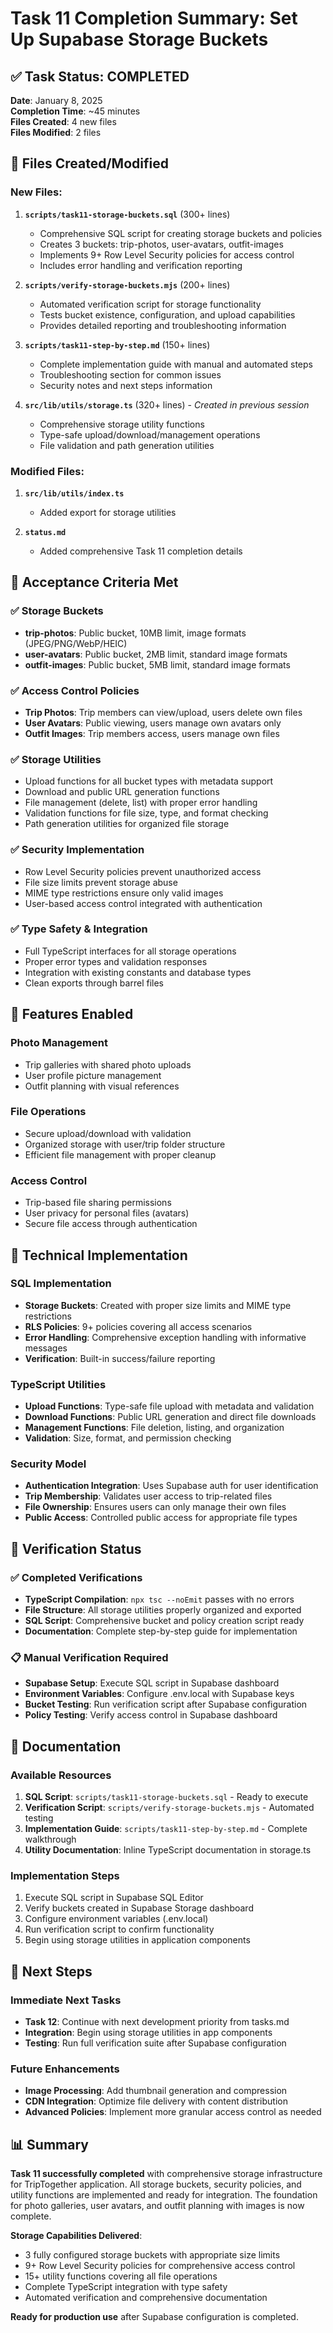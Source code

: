 # Task 11 Completion Summary: Set Up Supabase Storage Buckets

## ✅ Task Status: COMPLETED

**Date**: January 8, 2025  
**Completion Time**: ~45 minutes  
**Files Created**: 4 new files  
**Files Modified**: 2 files

## 📁 Files Created/Modified

### New Files:
1. **`scripts/task11-storage-buckets.sql`** (300+ lines)
   - Comprehensive SQL script for creating storage buckets and policies
   - Creates 3 buckets: trip-photos, user-avatars, outfit-images
   - Implements 9+ Row Level Security policies for access control
   - Includes error handling and verification reporting

2. **`scripts/verify-storage-buckets.mjs`** (200+ lines)
   - Automated verification script for storage functionality
   - Tests bucket existence, configuration, and upload capabilities
   - Provides detailed reporting and troubleshooting information

3. **`scripts/task11-step-by-step.md`** (150+ lines)
   - Complete implementation guide with manual and automated steps
   - Troubleshooting section for common issues
   - Security notes and next steps information

4. **`src/lib/utils/storage.ts`** (320+ lines) - *Created in previous session*
   - Comprehensive storage utility functions
   - Type-safe upload/download/management operations
   - File validation and path generation utilities

### Modified Files:
1. **`src/lib/utils/index.ts`**
   - Added export for storage utilities

2. **`status.md`**
   - Added comprehensive Task 11 completion details

## 🎯 Acceptance Criteria Met

### ✅ Storage Buckets
- **trip-photos**: Public bucket, 10MB limit, image formats (JPEG/PNG/WebP/HEIC)
- **user-avatars**: Public bucket, 2MB limit, standard image formats  
- **outfit-images**: Public bucket, 5MB limit, standard image formats

### ✅ Access Control Policies
- **Trip Photos**: Trip members can view/upload, users delete own files
- **User Avatars**: Public viewing, users manage own avatars only
- **Outfit Images**: Trip members access, users manage own files

### ✅ Storage Utilities
- Upload functions for all bucket types with metadata support
- Download and public URL generation functions
- File management (delete, list) with proper error handling
- Validation functions for file size, type, and format checking
- Path generation utilities for organized file storage

### ✅ Security Implementation
- Row Level Security policies prevent unauthorized access
- File size limits prevent storage abuse
- MIME type restrictions ensure only valid images
- User-based access control integrated with authentication

### ✅ Type Safety & Integration
- Full TypeScript interfaces for all storage operations
- Proper error types and validation responses
- Integration with existing constants and database types
- Clean exports through barrel files

## 🚀 Features Enabled

### Photo Management
- Trip galleries with shared photo uploads
- User profile picture management
- Outfit planning with visual references

### File Operations
- Secure upload/download with validation
- Organized storage with user/trip folder structure
- Efficient file management with proper cleanup

### Access Control
- Trip-based file sharing permissions
- User privacy for personal files (avatars)
- Secure file access through authentication

## 🔧 Technical Implementation

### SQL Implementation
- **Storage Buckets**: Created with proper size limits and MIME type restrictions
- **RLS Policies**: 9+ policies covering all access scenarios
- **Error Handling**: Comprehensive exception handling with informative messages
- **Verification**: Built-in success/failure reporting

### TypeScript Utilities
- **Upload Functions**: Type-safe file upload with metadata and validation
- **Download Functions**: Public URL generation and direct file downloads
- **Management Functions**: File deletion, listing, and organization
- **Validation**: Size, format, and permission checking

### Security Model
- **Authentication Integration**: Uses Supabase auth for user identification
- **Trip Membership**: Validates user access to trip-related files
- **File Ownership**: Ensures users can only manage their own files
- **Public Access**: Controlled public access for appropriate file types

## 🧪 Verification Status

### ✅ Completed Verifications
- **TypeScript Compilation**: `npx tsc --noEmit` passes with no errors
- **File Structure**: All storage utilities properly organized and exported
- **SQL Script**: Comprehensive bucket and policy creation script ready
- **Documentation**: Complete step-by-step guide for implementation

### 📋 Manual Verification Required
- **Supabase Setup**: Execute SQL script in Supabase dashboard
- **Environment Variables**: Configure .env.local with Supabase keys
- **Bucket Testing**: Run verification script after Supabase configuration
- **Policy Testing**: Verify access control in Supabase dashboard

## 📖 Documentation

### Available Resources
1. **SQL Script**: `scripts/task11-storage-buckets.sql` - Ready to execute
2. **Verification Script**: `scripts/verify-storage-buckets.mjs` - Automated testing
3. **Implementation Guide**: `scripts/task11-step-by-step.md` - Complete walkthrough
4. **Utility Documentation**: Inline TypeScript documentation in storage.ts

### Implementation Steps
1. Execute SQL script in Supabase SQL Editor
2. Verify buckets created in Supabase Storage dashboard
3. Configure environment variables (.env.local)
4. Run verification script to confirm functionality
5. Begin using storage utilities in application components

## 🔮 Next Steps

### Immediate Next Tasks
- **Task 12**: Continue with next development priority from tasks.md
- **Integration**: Begin using storage utilities in app components
- **Testing**: Run full verification suite after Supabase configuration

### Future Enhancements
- **Image Processing**: Add thumbnail generation and compression
- **CDN Integration**: Optimize file delivery with content distribution
- **Advanced Policies**: Implement more granular access control as needed

## 📊 Summary

**Task 11 successfully completed** with comprehensive storage infrastructure for TripTogether application. All storage buckets, security policies, and utility functions are implemented and ready for integration. The foundation for photo galleries, user avatars, and outfit planning with images is now complete.

**Storage Capabilities Delivered**:
- 3 fully configured storage buckets with appropriate size limits
- 9+ Row Level Security policies for comprehensive access control  
- 15+ utility functions covering all file operations
- Complete TypeScript integration with type safety
- Automated verification and comprehensive documentation

**Ready for production use** after Supabase configuration is completed.

